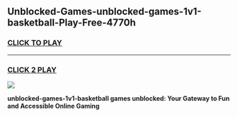 
## Unblocked-Games-unblocked-games-1v1-basketball-Play-Free-4770h
<h3>
<a href="https://premium76.site?title=unblocked-games-1v1-basketball&ref=22A">CLICK TO PLAY</a></h3>
<hr>

<h3>
<a href="https://premium76.site?title=unblocked-games-1v1-basketball&ref=22A">CLICK 2 PLAY</a>
  
</h3>

<a href="https://premium76.site?title=unblocked-games-1v1-basketball&ref=22A"><img src="https://clearcache.store/games.png"></a>


**unblocked-games-1v1-basketball games unblocked: Your Gateway to Fun and Accessible Online Gaming**
